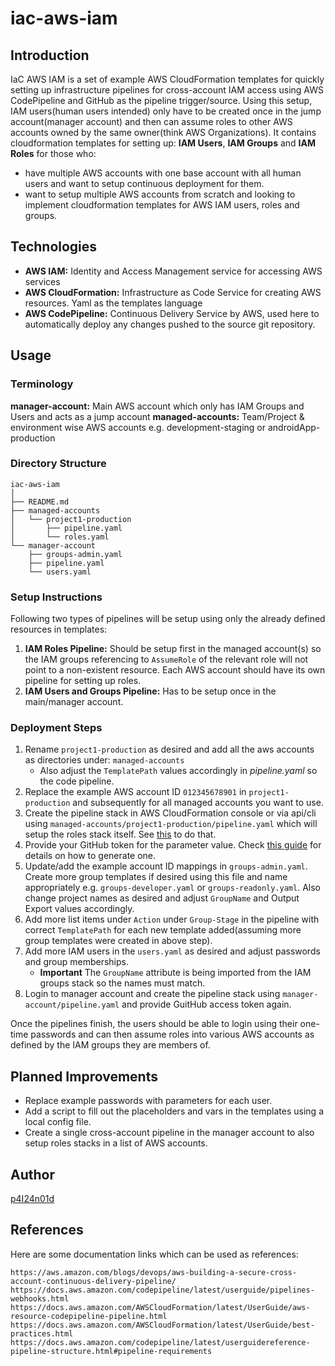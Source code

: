 # iac-aws-iam

## Introduction
IaC AWS IAM is a set of example AWS CloudFormation templates for quickly setting up infrastructure pipelines for cross-account IAM access using AWS CodePipeline and GitHub as the pipeline trigger/source. Using this setup, IAM users(human users intended) only have to be created once in the jump account(manager account) and then can assume roles to other AWS accounts owned by the same owner(think AWS Organizations).
It contains cloudformation templates for setting up: **IAM Users**, **IAM Groups** and **IAM Roles** for those who: 
* have multiple AWS accounts with one base account with all human users and want to setup continuous deployment for them.
* want to setup multiple AWS accounts from scratch and looking to implement cloudformation templates for AWS IAM users, roles and groups.


## Technologies
* **AWS IAM:** Identity and Access Management service for accessing AWS services
* **AWS CloudFormation:** Infrastructure as Code Service for creating AWS resources. Yaml as the templates language
* **AWS CodePipeline:**	Continuous Delivery Service by AWS, used here to automatically deploy any changes pushed to the source git repository.


## Usage

### Terminology
**manager-account:** Main AWS account which only has IAM Groups and Users and acts as a jump account
**managed-accounts:** Team/Project & environment wise AWS accounts e.g. development-staging or androidApp-production

### Directory Structure
```
iac-aws-iam
│
├── README.md
├── managed-accounts
│   └── project1-production
│       ├── pipeline.yaml
│       └── roles.yaml
└── manager-account
    ├── groups-admin.yaml
    ├── pipeline.yaml
    └── users.yaml
```

### Setup Instructions
Following two types of pipelines will be setup using only the already defined resources in templates:

1. **IAM Roles Pipeline:** Should be setup first in the managed account(s) so the IAM groups referencing to `AssumeRole` of the relevant role will not point to a non-existent resource. Each AWS account should have its own pipeline for setting up roles.
2. **IAM Users and Groups Pipeline:** Has to be setup once in the main/manager account.

### Deployment Steps
1. Rename `project1-production` as desired and add all the aws accounts as directories under: `managed-accounts`
	- Also adjust the `TemplatePath` values accordingly in *pipeline.yaml* so the code pipeline. 
2. Replace the example AWS account ID `012345678901` in `project1-production` and subsequently for all managed accounts you want to use.
3. Create the pipeline stack in AWS CloudFormation console or via api/cli using `managed-accounts/project1-production/pipeline.yaml` which will setup the roles stack itself. See [this](https://docs.aws.amazon.com/AWSCloudFormation/latest/UserGuide/cfn-console-create-stack.html) to do that.
4. Provide your GitHub token for the parameter value. Check [this guide](https://docs.aws.amazon.com/codepipeline/latest/userguide/integrations-action-type.html#integrations-source
) for details on how to generate one.
5. Update/add the example account ID mappings in `groups-admin.yaml`. Create more group templates if desired using this file and name appropriately e.g. `groups-developer.yaml` or `groups-readonly.yaml`. Also change project names as desired and adjust `GroupName` and Output Export values accordingly.
6. Add more list items under `Action` under `Group-Stage` in the pipeline with correct `TemplatePath` for each new template added(assuming more group templates were created in above step).
7. Add more IAM users in the `users.yaml` as desired and adjust passwords and group memberships. 
	* **Important** The `GroupName` attribute is being imported from the IAM groups stack so the names must match. 
8. Login to manager account and create the pipeline stack using `manager-account/pipeline.yaml` and provide GuitHub access token again.

Once the pipelines finish, the users should be able to login using their one-time passwords and can then assume roles into various AWS accounts as defined by the IAM groups they are members of.


## Planned Improvements
* Replace example passwords with parameters for each user.
* Add a script to fill out the placeholders and vars in the templates using a local config file.
* Create a single cross-account pipeline in the manager account to also setup roles stacks in a list of AWS accounts.


## Author
[p4I24n01d](https://github.com/p4I24n01d)

## References
Here are some documentation links which can be used as references:

    https://aws.amazon.com/blogs/devops/aws-building-a-secure-cross-account-continuous-delivery-pipeline/
    https://docs.aws.amazon.com/codepipeline/latest/userguide/pipelines-webhooks.html
    https://docs.aws.amazon.com/AWSCloudFormation/latest/UserGuide/aws-resource-codepipeline-pipeline.html
    https://docs.aws.amazon.com/AWSCloudFormation/latest/UserGuide/best-practices.html
    https://docs.aws.amazon.com/codepipeline/latest/userguidereference-pipeline-structure.html#pipeline-requirements
